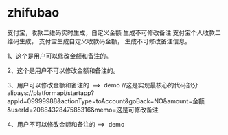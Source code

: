 # zhifubao
支付宝，收款二维码实时生成，自定义金额 生成不可修改备注
支付宝个人收款二维码生成，
支付宝生成自定义收款码金额，
生成不可修改备注信息。


1、这个是用户可以修改金额和备注的。




2、这个是用户不可以修改金额和备注的。






3、用户可以修改金额和备注的  ==>  demo
//这是实现最核心的代码部分
alipays://platformapi/startapp?appId=09999988&actionType=toAccount&goBack=NO&amount=金额&userId=2088432847585316&memo=这是可修改备注


4、用户不可以修改金额和备注的 ==>  demo
